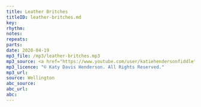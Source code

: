 ```yaml
---
title: Leather Britches
titleID: leather-britches.md
key:
rhythm:
notes:
repeats:
parts:
date: 2020-04-19
mp3_file: /mp3/leather-britches.mp3
mp3_source: <a href="https://www.youtube.com/user/katiehendersonfiddle">Katy Davis Henderson</a>
mp3_licence: "© Katy Davis Henderson. All Rights Reserved."
mp3_url:
source: Wellington
abc_source:
abc_url:
abc:
---
```

